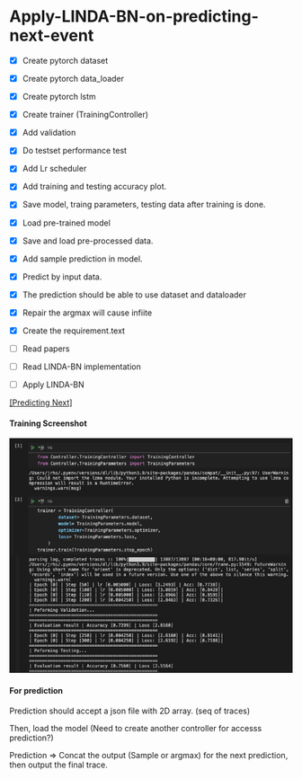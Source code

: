 # Apply-LINDA-BN-on-predicting-next-event


- [x] Create pytorch dataset
- [x] Create pytorch data_loader
- [x] Create pytorch lstm
- [x] Create trainer (TrainingController)
- [x] Add validation
- [x] Do testset performance test
- [x] Add Lr scheduler 
- [x] Add training and testing accuracy plot.
- [x] Save model, traing parameters, testing data after training is done.
- [x] Load pre-trained model
- [x] Save and load pre-processed data.
- [x] Add sample prediction in model.
- [x] Predict by input data.
- [x] The prediction should be able to use dataset and dataloader
- [x] Repair the argmax will cause infiite <PAD> 
- [x] Create the requirement.text
- [ ] Read papers
- [ ] Read LINDA-BN implementation
- [ ] Apply LINDA-BN


[[Predicting Next]](https://www.kdnuggets.com/2020/07/pytorch-lstm-text-generation-tutorial.html)

#### Training Screenshot
![](https://github.com/ChihchengHsieh/Apply-LINDA-BN-on-predicting-next-event/blob/master/TrainingScreenshot/NotebookScreenshot.png?raw=true)


#### For prediction

Prediction should accept a json file with 2D array. (seq of traces)

Then, load the model (Need to create another controller for accesss prediction?)

Prediction => Concat the output (Sample or argmax) for the next prediction, then output the final trace.





